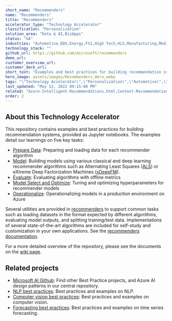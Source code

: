```yaml
---
short_name: "Recommenders"
name: "Recommenders"
title: "Recommenders"
accelerator_type: "Technology Accelerator"
classification: "Personalization"
solution_area: "Data & AI,BizApps"
status: "GA"
industries: "Automotive,EDU,Energy,FSI,High Tech,HLS,Manufacturing,Media and Entertainment,Professional Services,Retail,SLG,Horizontal"
technology_stack: ""
github_url: https://github.com/microsoft/recommenders
demo_url: 
customer_overview_url: 
customer_deck_url: 
short_text: "Examples and best practices for building recommendation systems"
hero_image: assets/images/Recommenders_Hero.webp
tags: "\"Technology Accelerator\",\"Personalization\",\"Automotive\",\"EDU\",\"Energy\",\"FSI\",\"High Tech\",\"HLS\",\"Manufacturing\",\"Media and Entertainment\",\"Professional Services\",\"Retail\",\"SLG\",\"Horizontal\",\"Data & AI\",\"BizApps\",\"GA\""
last_updated: "May 12, 2022 09:15:00 PM"
related: "Azure-Intelligent-Recommendations.html,Content-Recommendations.html,Retail-Recommender.html"
order: 2
---
```

## About this Technology Accelerator

This repository contains examples and best practices for building recommendation systems, provided as Jupyter notebooks. The examples detail our learnings on five key tasks:

- [Prepare Data](https://github.com/microsoft/recommenders/blob/main/examples/01_prepare_data): Preparing and loading data for each recommender algorithm
- [Model](https://github.com/microsoft/recommenders/blob/main/examples/00_quick_start): Building models using various classical and deep learning recommender algorithms such as Alternating Least Squares ([ALS](https://spark.apache.org/docs/latest/api/python/_modules/pyspark/ml/recommendation.html#ALS)) or eXtreme Deep Factorization Machines ([xDeepFM](https://arxiv.org/abs/1803.05170)).
- [Evaluate](https://github.com/microsoft/recommenders/blob/main/examples/03_evaluate): Evaluating algorithms with offline metrics
- [Model Select and Optimize](https://github.com/microsoft/recommenders/blob/main/examples/04_model_select_and_optimize): Tuning and optimizing hyperparameters for recommender models
- [Operationalize](https://github.com/microsoft/recommenders/blob/main/examples/05_operationalize): Operationalizing models in a production environment on Azure

Several utilities are provided in [recommenders](https://github.com/microsoft/recommenders/blob/main/recommenders) to support common tasks such as loading datasets in the format expected by different algorithms, evaluating model outputs, and splitting training/test data. Implementations of several state-of-the-art algorithms are included for self-study and customization in your own applications. See the [recommenders documentation](https://readthedocs.org/projects/microsoft-recommenders/).

For a more detailed overview of the repository, please see the documents on the [wiki page](https://github.com/microsoft/recommenders/wiki/Documents-and-Presentations).

## Related projects

- [Microsoft AI Github](https://github.com/microsoft/ai): Find other Best Practice projects, and Azure AI design patterns in our central repository.
- [NLP best practices](https://github.com/microsoft/nlp-recipes): Best practices and examples on NLP.
- [Computer vision best practices](https://github.com/microsoft/computervision-recipes): Best practices and examples on computer vision.
- [Forecasting best practices](https://github.com/microsoft/forecasting): Best practices and examples on time series forecasting.
